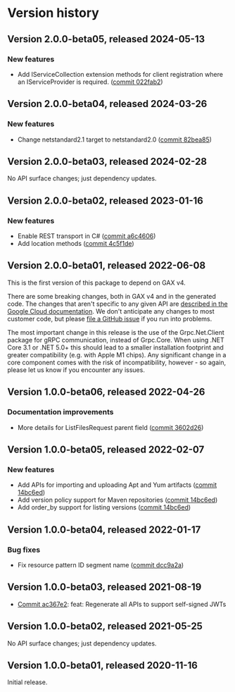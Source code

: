 # Version history

## Version 2.0.0-beta05, released 2024-05-13

### New features

- Add IServiceCollection extension methods for client registration where an IServiceProvider is required. ([commit 022fab2](https://github.com/googleapis/google-cloud-dotnet/commit/022fab203f28fb9c608972af7f8b83f571ae5694))

## Version 2.0.0-beta04, released 2024-03-26

### New features

- Change netstandard2.1 target to netstandard2.0 ([commit 82bea85](https://github.com/googleapis/google-cloud-dotnet/commit/82bea850661975b9750ac30753528cc9d2e05240))

## Version 2.0.0-beta03, released 2024-02-28

No API surface changes; just dependency updates.

## Version 2.0.0-beta02, released 2023-01-16

### New features

- Enable REST transport in C# ([commit a6c4606](https://github.com/googleapis/google-cloud-dotnet/commit/a6c46063bd961a9dadc728a780d66de772f28e71))
- Add location methods ([commit 4c5f1de](https://github.com/googleapis/google-cloud-dotnet/commit/4c5f1deedbab60585fb109ab6ec0fafc86f0bcff))

## Version 2.0.0-beta01, released 2022-06-08

This is the first version of this package to depend on GAX v4.

There are some breaking changes, both in GAX v4 and in the generated
code. The changes that aren't specific to any given API are [described in the Google Cloud
documentation](https://cloud.google.com/dotnet/docs/reference/help/breaking-gax4).
We don't anticipate any changes to most customer code, but please [file a
GitHub issue](https://github.com/googleapis/google-cloud-dotnet/issues/new/choose)
if you run into problems.

The most important change in this release is the use of the Grpc.Net.Client package
for gRPC communication, instead of Grpc.Core. When using .NET Core 3.1 or .NET 5.0+
this should lead to a smaller installation footprint and greater compatibility (e.g.
with Apple M1 chips). Any significant change in a core component comes with the risk
of incompatibility, however - so again, please let us know if you encounter any
issues.


## Version 1.0.0-beta06, released 2022-04-26

### Documentation improvements

- More details for ListFilesRequest parent field ([commit 3602d26](https://github.com/googleapis/google-cloud-dotnet/commit/3602d266918515ebfc533a44a77986b2e9b10673))

## Version 1.0.0-beta05, released 2022-02-07

### New features

- Add APIs for importing and uploading Apt and Yum artifacts ([commit 14bc6ed](https://github.com/googleapis/google-cloud-dotnet/commit/14bc6edc0e67a2a0809486c66ce901e63b07a42f))
- Add version policy support for Maven repositories ([commit 14bc6ed](https://github.com/googleapis/google-cloud-dotnet/commit/14bc6edc0e67a2a0809486c66ce901e63b07a42f))
- Add order_by support for listing versions ([commit 14bc6ed](https://github.com/googleapis/google-cloud-dotnet/commit/14bc6edc0e67a2a0809486c66ce901e63b07a42f))

## Version 1.0.0-beta04, released 2022-01-17

### Bug fixes

- Fix resource pattern ID segment name ([commit dcc9a2a](https://github.com/googleapis/google-cloud-dotnet/commit/dcc9a2adf614a03250898a04642c4da5a30030eb))

## Version 1.0.0-beta03, released 2021-08-19

- [Commit ac367e2](https://github.com/googleapis/google-cloud-dotnet/commit/ac367e2): feat: Regenerate all APIs to support self-signed JWTs

## Version 1.0.0-beta02, released 2021-05-25

No API surface changes; just dependency updates.

## Version 1.0.0-beta01, released 2020-11-16

Initial release.


